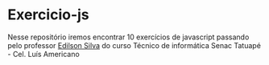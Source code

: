 # Exercicio-js
Nesse repositório iremos encontrar 10 exercícios de javascript passando pelo professor <a href="https://github.com/edilsonsilva">Edilson Silva<a> do curso Técnico de informática Senac Tatuapé - Cel. Luís Americano
